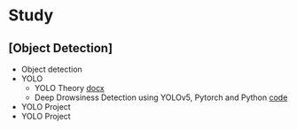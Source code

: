 # Study

## [Object Detection]
 * Object detection
 * YOLO
   * YOLO Theory [docx](https://github.com/chanbyeol01/Study/blob/main/YOLO/YOLO_Theory.docx)
   * Deep Drowsiness Detection using YOLOv5, Pytorch and Python [code]()
 * YOLO Project
 * YOLO Project
